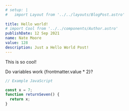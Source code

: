 ```yaml
---
# setup: |
#   import Layout from '../../layouts/BlogPost.astro'
  
title: Hello world!
# import Cool from '../../components/Author.astro'
publishDate: 12 Sep 2021
name: Nate Moore
value: 128
description: Just a Hello World Post!
---
```




This is so cool!

Do variables work {frontmatter.value * 2}?

```javascript
// Example JavaScript

const x = 7;
function returnSeven() {
  return x;
}

```
